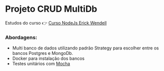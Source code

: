 # Projeto CRUD MultiDb

Estudos do curso  👉  [Curso NodeJs Erick Wendell](https://erickwendel.teachable.com/p/node-js-para-iniciantes-nodebr)

### Abordagens:

- Multi banco de dados utilizando padrão Strategy para escolher entre os bancos Postgres e MongoDb.
- Docker para instalação dos bancos
- Testes unitários com [Mocha](https://mochajs.org/)

